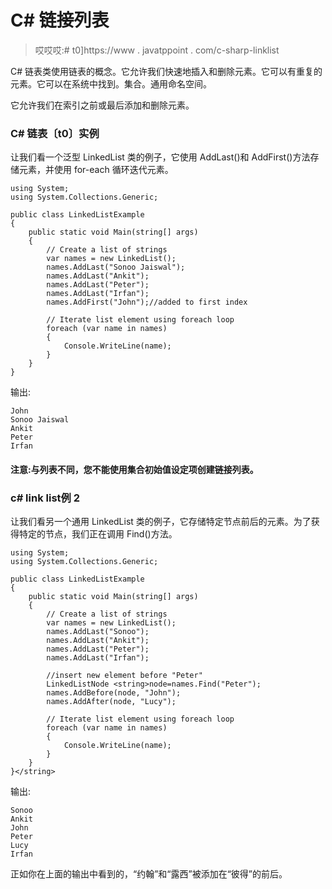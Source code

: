 # C# 链接列表

> 哎哎哎:# t0]https://www . javatppoint . com/c-sharp-linklist

C# 链表<t>类使用链表的概念。它允许我们快速地插入和删除元素。它可以有重复的元素。它可以在系统中找到。集合。通用命名空间。</t>

它允许我们在索引之前或最后添加和删除元素。

### C# 链表〔t0〕实例

让我们看一个泛型 LinkedList <t>类的例子，它使用 AddLast()和 AddFirst()方法存储元素，并使用 for-each 循环迭代元素。</t>

```
using System;
using System.Collections.Generic;

public class LinkedListExample
{
    public static void Main(string[] args)
    {
        // Create a list of strings
        var names = new LinkedList();
        names.AddLast("Sonoo Jaiswal");
        names.AddLast("Ankit");
        names.AddLast("Peter");
        names.AddLast("Irfan");
        names.AddFirst("John");//added to first index

        // Iterate list element using foreach loop
        foreach (var name in names)
        {
            Console.WriteLine(name);
        }
    }
} 
```

输出:

```
John
Sonoo Jaiswal
Ankit
Peter
Irfan

```

#### 注意:与列表不同，您不能使用集合初始值设定项创建链接列表。

### c# link list<t>例 2</t>

让我们看另一个通用 LinkedList <t>类的例子，它存储特定节点前后的元素。为了获得特定的节点，我们正在调用 Find()方法。</t>

```
using System;
using System.Collections.Generic;

public class LinkedListExample
{
    public static void Main(string[] args)
    {
        // Create a list of strings
        var names = new LinkedList();
        names.AddLast("Sonoo");
        names.AddLast("Ankit");
        names.AddLast("Peter");
        names.AddLast("Irfan");

        //insert new element before "Peter"
        LinkedListNode <string>node=names.Find("Peter");
        names.AddBefore(node, "John");
        names.AddAfter(node, "Lucy");

        // Iterate list element using foreach loop
        foreach (var name in names)
        {
            Console.WriteLine(name);
        }
    }
}</string> 
```

输出:

```
Sonoo
Ankit
John
Peter
Lucy
Irfan

```

正如你在上面的输出中看到的，“约翰”和“露西”被添加在“彼得”的前后。